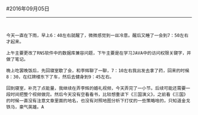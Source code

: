 #2016年09月05日
- - - - -
#
    今天一直在下雨，早上6：40左右就醒了，微微感觉到一丝冷意。醒后又睡了一会到7：50左右才起来。

    上午主要更改了RNS软件中的数据库兼容问题，下午主要是在学习JAVA中的访问权限关键字，并做了笔记。

    晚上吃罢晚饭后，先回寝室歇了会，和李辉聊了一聊，7：10左右我出发去拿了药，回来的时候8：30，在红牌楼东下了车，然后去健身到9：45左右。

    回到寝室，补充了点能量，我继续在弄李辉的婚礼视频，今天弄完了一小节。后续可能还需要一段时间把整个视频做完。然后今天没有空看看书，比较想重读下《三国演义》，之前看《三国》的时候一直没有注意文章里面的地名，也没有对照地图分析下打仗的一些策略啥的，只知道金戈铁马，豪气英雄。A